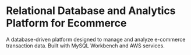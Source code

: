# Relational Database and Analytics Platform for Ecommerce

A database-driven platform designed to manage and analyze e-commerce transaction data.  Built with MySQL Workbench and AWS services.


